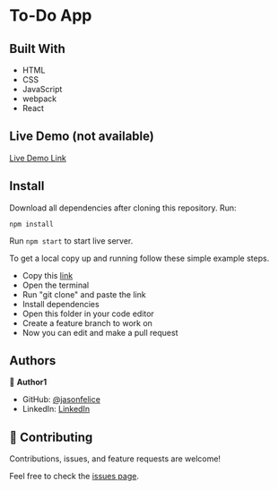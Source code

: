 # To-Do App

## Built With

- HTML
- CSS
- JavaScript
- webpack
- React

## Live Demo (not available)
[Live Demo Link](#)

## Install

Download all dependencies after cloning this repository. Run:
```
npm install
```
Run `npm start` to start live server.

To get a local copy up and running follow these simple example steps.
- Copy this [link](https://github.com/jasonfelice/Math-Magicians)
- Open the terminal
- Run "git clone" and paste the link
- Install dependencies 
- Open this folder in your code editor
- Create a feature branch to work on
- Now you can edit and make a pull request

## Authors

👤 **Author1**

- GitHub: [@jasonfelice](https://github.com/jasonfelice)
- LinkedIn: [LinkedIn](https://www.linkedin.com/in/jason-felice-11a5a622b/)

## 🤝 Contributing

Contributions, issues, and feature requests are welcome!

Feel free to check the [issues page](../../issues/).